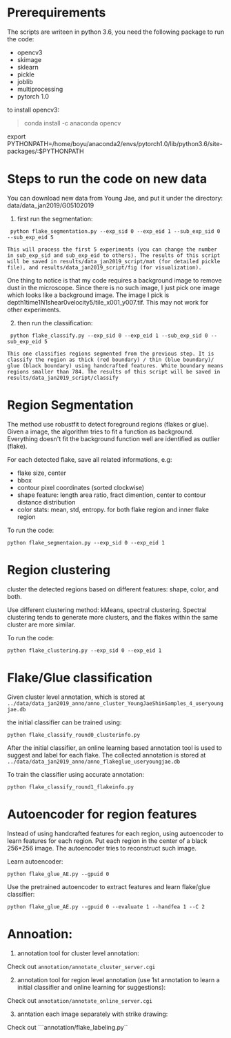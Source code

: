 # Prerequirements

The scripts are writeen in python 3.6, you need the following package to run the code:

+ opencv3
+ skimage
+ sklearn
+ pickle
+ joblib
+ multiprocessing 
+ pytorch 1.0 

to install opencv3:
> conda install -c anaconda opencv

export PYTHONPATH=/home/boyu/anaconda2/envs/pytorch1.0/lib/python3.6/site-packages/:$PYTHONPATH


# Steps to run the code on new data
You can download new data from Young Jae, and put it under the directory: data/data_jan2019/G05102019

1. first run the segmentation:
```
 python flake_segmentation.py --exp_sid 0 --exp_eid 1 --sub_exp_sid 0 --sub_exp_eid 5
```
    This will process the first 5 experiments (you can change the number in sub_exp_sid and sub_exp_eid to others). The results of this script will be saved in results/data_jan2019_script/mat (for detailed pickle file), and results/data_jan2019_script/fig (for visualization).
One thing to notice is that my code requires a background image to remove dust in the microscope. Since there is no such image, I just pick one image which looks like a background image. The image I pick is depth1time1N1shear0velocity5/tile_x001_y007.tif. This may not work for other experiments.
 
2. then run the classification:
```
 python flake_classify.py --exp_sid 0 --exp_eid 1 --sub_exp_sid 0 --sub_exp_eid 5
```
    This one classifies regions segmented from the previous step. It is classify the region as thick (red boundary) / thin (blue boundary)/ glue (black boundary) using handcrafted features. White boundary means regions smaller than 784. The results of this script will be saved in results/data_jan2019_script/classify




# Region Segmentation

The method use robustfit to detect foreground regions (flakes or glue). Given a image, the algorithm tries to fit a function as background. Everything doesn't fit the background function well are identified as outlier (flake).

For each detected flake, save all related informations, e.g:

+ flake size, center
+ bbox
+ contour pixel coordinates (sorted clockwise)
+ shape feature: length area ratio, fract dimention, center to contour distance distribution
+ color stats: mean, std, entropy. for both flake region and inner flake region

To run the code:

```
python flake_segmentaion.py --exp_sid 0 --exp_eid 1
```

# Region clustering
cluster the detected regions based on different features: shape, color, and both.

Use different clustering method: kMeans, spectral clustering. Spectral clustering tends to generate more clusters, and the flakes within the same cluster are more similar.


To run the code:

``` 
python flake_clustering.py --exp_sid 0 --exp_eid 1
```


# Flake/Glue classification

Given cluster level annotation, which is stored at ```
../data/data_jan2019_anno/anno_cluster_YoungJaeShinSamples_4_useryoungjae.db```

the initial classifier can be trained using:

```
python flake_classify_round0_clusterinfo.py
```

After the initial classifier, an online learning based annotation tool is used to suggest and label for each flake. The collected annotation is stored at ```
../data/data_jan2019_anno/anno_flakeglue_useryoungjae.db```

To train the classifier using accurate annotation:

```
python flake_classify_round1_flakeinfo.py
```

# Autoencoder for region features
Instead of using handcrafted features for each region, using autoencoder to learn features for each region. Put each region in the center of a black 256*256 image. The autoencoder tries to reconstruct such image. 

Learn autoencoder:

```
python flake_glue_AE.py --gpuid 0 
```

Use the pretrained autoencoder to extract features and learn flake/glue classifier:

```
python flake_glue_AE.py --gpuid 0 --evaluate 1 --handfea 1 --C 2
```


# Annoation:
1. annotation tool for cluster level annotation:

Check out ```annotation/annotate_cluster_server.cgi```

2. annotation tool for region level annotation (use 1st annotation to learn a initial classifier and online learning for suggestions):

Check out ```annotation/annotate_online_server.cgi```

3. anntation each image separately with strike drawing:

Check out ```annotation/flake_labeling.py``




